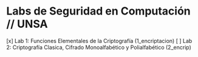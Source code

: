 # Labs de Seguridad en Computación // UNSA

[x] Lab 1: Funciones Elementales de la Criptografía (1_encriptacion)
[ ] Lab 2: Criptografía Clasica, Cifrado Monoalfabético y Polialfabético (2_encrip)

